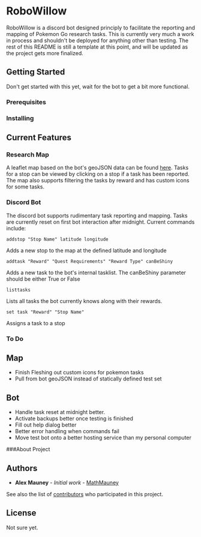 # RoboWillow

RoboWillow is a discord bot designed principly to facilitate the reporting and mapping of Pokemon Go research tasks. This is currently very much a work in process and shouldn't be deployed for anything other than testing. The rest of this README is still a template at this point, and will be updated as the project gets more finalized. 

## Getting Started

Don't get started with this yet, wait for the bot to get a bit more functional.

### Prerequisites


### Installing


## Current Features

### Research Map

A leaflet map based on the bot's geoJSON data can be found [here](https://mathmauney.github.io/RoboWillow/). Tasks for a stop can be viewed by clicking on a stop if a task has been reported. The map also supports filtering the tasks by reward and has custom icons for some tasks.

### Discord Bot

The discord bot supports rudimentary task reporting and mapping. Tasks are currently reset on first bot interaction after midnight. Current commands include:

```
addstop "Stop Name" latitude longitude
```

Adds a new stop to the map at the defined latitude and longitude

```
addtask "Reward" "Quest Requirements" "Reward Type" canBeShiny
```

Adds a new task to the bot's internal tasklist. The canBeShiny parameter should be either True or False

```
listtasks
```

Lists all tasks the bot currently knows along with their rewards.

```
set task "Reward" "Stop Name"
```

Assigns a task to a stop

### To Do

## Map

* Finish Fleshing out custom icons for pokemon tasks 
* Pull from bot geoJSON instead of statically defined test set

## Bot

* Handle task reset at midnight better. 
* Activate backups better once testing is finished
* Fill out help dialog better
* Better error handling when commands fail
* Move test bot onto a better hosting service than my personal computer


###About Project

## Authors

* **Alex Mauney** - *Initial work* - [MathMauney](https://github.com/mathmauney)

See also the list of [contributors](https://github.com/your/project/contributors) who participated in this project.

## License

Not sure yet.
